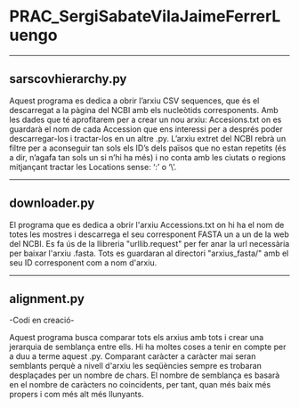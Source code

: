 # PRAC_SergiSabateVilaJaimeFerrerLuengo

--------------------
sarscovhierarchy.py
--------------------

Aquest programa es dedica a obrir l’arxiu CSV sequences, que és el descarregat a la pàgina del NCBI amb els nucleòtids corresponents. 
Amb les dades que té aprofitarem per a crear un nou arxiu: Accesions.txt on es guardarà el nom de cada Accession que ens interessi per 
a després poder descarregar-los i tractar-los en un altre .py.
L’arxiu extret del NCBI rebrà un filtre per a aconseguir tan sols els ID’s dels països que no estan repetits (és a dir, n’agafa tan 
sols un si n’hi ha més) i no conta amb les ciutats o regions mitjançant tractar les Locations sense: ‘:’ o ‘\’.

--------------------
downloader.py
--------------------

El programa que es dedica a obrir l'arxiu Accessions.txt on hi ha el nom de totes les mostres i descarrega el seu corresponent FASTA
un a un de la web del NCBI. Es fa ús de la llibreria "urllib.request" per fer anar la url necessària per baixar l'arxiu .fasta. 
Tots es guardaran al directori "arxius_fasta/" amb el seu ID corresponent com a nom d'arxiu.

--------------------
alignment.py
--------------------

-Codi en creació-

Aquest programa busca comparar tots els arxius amb tots i crear una jerarquia de semblança entre ells.
Hi ha moltes coses a tenir en compte per a duu a terme aquest .py. Comparant caràcter a caràcter mai seran semblants perquè a nivell
d'arxiu les seqüències sempre es trobaran desplaçades per un nombre de chars.
El nombre de semblança es basarà en el nombre de caràcters no coincidents, per tant, quan més baix més propers i com més alt més llunyants. 
